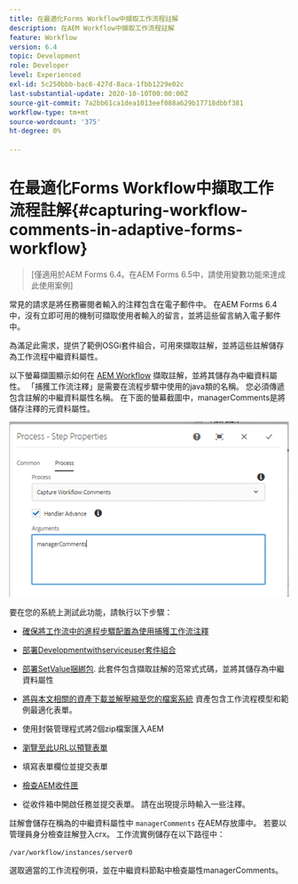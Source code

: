 ```yaml
---
title: 在最適化Forms Workflow中擷取工作流程註解
description: 在AEM Workflow中擷取工作流程註解
feature: Workflow
version: 6.4
topic: Development
role: Developer
level: Experienced
exl-id: 5c250bbb-bac6-427d-8aca-1fbb1229e02c
last-substantial-update: 2020-10-10T00:00:00Z
source-git-commit: 7a2bb61ca1dea1013eef088a629b17718dbbf381
workflow-type: tm+mt
source-wordcount: '375'
ht-degree: 0%

---
```


# 在最適化Forms Workflow中擷取工作流程註解{#capturing-workflow-comments-in-adaptive-forms-workflow}

>[僅適用於AEM Forms 6.4。在AEM Forms 6.5中，請使用變數功能來達成此使用案例]

常見的請求是將任務審閱者輸入的注釋包含在電子郵件中。 在AEM Forms 6.4中，沒有立即可用的機制可擷取使用者輸入的留言，並將這些留言納入電子郵件中。

為滿足此需求，提供了範例OSGi套件組合，可用來擷取註解，並將這些註解儲存為工作流程中繼資料屬性。

以下螢幕擷圖顯示如何在 [AEM Workflow](http://localhost:4502/editor.html/conf/global/settings/workflow/models/CaptureComments.html) 擷取註解，並將其儲存為中繼資料屬性。 「捕獲工作流注釋」是需要在流程步驟中使用的java類的名稱。 您必須傳遞包含註解的中繼資料屬性名稱。 在下面的螢幕截圖中，managerComments是將儲存注釋的元資料屬性。

![workflowcomments1](assets/workflowcomments1.gif)

要在您的系統上測試此功能，請執行以下步驟：
* [確保將工作流中的進程步驟配置為使用捕獲工作流注釋](http://localhost:4502/editor.html/conf/global/settings/workflow/models/CaptureComments.html)

* [部署Developmentwithserviceuser套件組合](/help/forms/assets/common-osgi-bundles/DevelopingWithServiceUser.jar)

* [部署SetValue捆綁包](/help/forms/assets/common-osgi-bundles/SetValueApp.core-1.0-SNAPSHOT.jar). 此套件包含擷取註解的范常式式碼，並將其儲存為中繼資料屬性

* [將與本文相關的資產下載並解壓縮至您的檔案系統](assets/capturecomments.zip) 資產包含工作流程模型和範例最適化表單。

* 使用封裝管理程式將2個zip檔案匯入AEM

* [瀏覽至此URL以預覽表單](http://localhost:4502/content/dam/formsanddocuments/capturecomments/jcr:content?wcmmode=disabled)

* 填寫表單欄位並提交表單

* [檢查AEM收件匣](http://localhost:4502/aem/inbox)

* 從收件箱中開啟任務並提交表單。 請在出現提示時輸入一些注釋。

註解會儲存在稱為的中繼資料屬性中 `managerComments` 在AEM存放庫中。 若要以管理員身分檢查註解登入crx。 工作流實例儲存在以下路徑中：

`/var/workflow/instances/server0`

選取適當的工作流程例項，並在中繼資料節點中檢查屬性managerComments。
